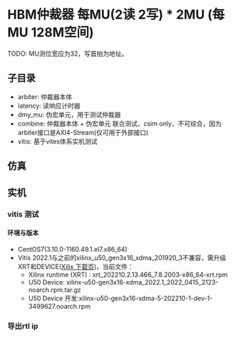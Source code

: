 # HBM仲裁器 每MU(2读 2写) * 2MU (每MU 128M空间)

TODO: MU测位宽应为32，写首拍为地址。

## 子目录

* arbiter: 仲裁器本体
* latency: 读响应计时器
* dmy_mu: 伪宏单元，用于测试仲裁器
* combine: 仲裁器本体 + 伪宏单元 联合测试，csim only，不可综合，因为arbiter接口是AXI4-Stream(仅可用于外部接口)
* vitis: 基于vites体系实机测试

## 仿真

## 实机

### vitis 测试

#### 环境与版本

* CentOS7(3.10.0-1160.49.1.el7.x86_64)
* Vitis 2022.1与之前的xilinx_u50_gen3x16_xdma_201920_3不兼容，需升级XRT和DEVICE([Xilix 下载页](https://www.xilinx.com/products/boards-and-kits/alveo/u50.html#gettingStarted))，当前文件：
  * Xilinx runtime (XRT) : xrt_202210.2.13.466_7.8.2003-x86_64-xrt.rpm
  * U50 Device: xilinx-u50-gen3x16-xdma_2022.1_2022_0415_2123-noarch.rpm.tar.gz
  * U50 Device 开发:xilinx-u50-gen3x16-xdma-5-202210-1-dev-1-3499627.noarch.rpm

### 导出rtl ip
